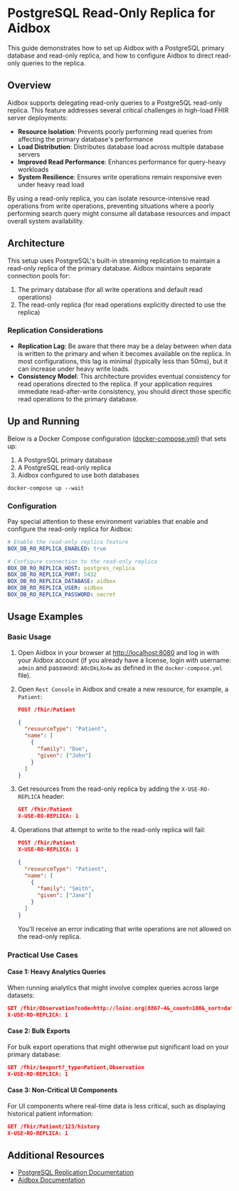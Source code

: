 # PostgreSQL Read-Only Replica for Aidbox

This guide demonstrates how to set up Aidbox with a PostgreSQL primary database and read-only replica, and how to configure Aidbox to direct read-only queries to the replica.

## Overview

Aidbox supports delegating read-only queries to a PostgreSQL read-only replica. This feature addresses several critical challenges in high-load FHIR server deployments:

- **Resource Isolation**: Prevents poorly performing read queries from affecting the primary database's performance
- **Load Distribution**: Distributes database load across multiple database servers
- **Improved Read Performance**: Enhances performance for query-heavy workloads
- **System Resilience**: Ensures write operations remain responsive even under heavy read load

By using a read-only replica, you can isolate resource-intensive read operations from write operations, preventing situations where a poorly performing search query might consume all database resources and impact overall system availability.

## Architecture

This setup uses PostgreSQL's built-in streaming replication to maintain a read-only replica of the primary database. Aidbox maintains separate connection pools for:

1. The primary database (for all write operations and default read operations)
2. The read-only replica (for read operations explicitly directed to use the replica)

### Replication Considerations

- **Replication Lag**: Be aware that there may be a delay between when data is written to the primary and when it becomes available on the replica. In most configurations, this lag is minimal (typically less than 50ms), but it can increase under heavy write loads.
- **Consistency Model**: This architecture provides eventual consistency for read operations directed to the replica. If your application requires immediate read-after-write consistency, you should direct those specific read operations to the primary database.

## Up and Running

Below is a Docker Compose configuration ([docker-compose.yml](./docker-compose.yml)) that sets up:

1. A PostgreSQL primary database
2. A PostgreSQL read-only replica
3. Aidbox configured to use both databases

```shell
docker-compose up --wait
```

### Configuration

Pay special attention to these environment variables that enable and configure the read-only replica for Aidbox:

```yaml
# Enable the read-only replica feature
BOX_DB_RO_REPLICA_ENABLED: true

# Configure connection to the read-only replica
BOX_DB_RO_REPLICA_HOST: postgres_replica
BOX_DB_RO_REPLICA_PORT: 5432
BOX_DB_RO_REPLICA_DATABASE: aidbox
BOX_DB_RO_REPLICA_USER: aidbox
BOX_DB_RO_REPLICA_PASSWORD: secret
```

## Usage Examples

### Basic Usage

1. Open Aidbox in your browser at [http://localhost:8080](http://localhost:8080) and log in with your Aidbox account (if you already have a license, login with username: `admin` and password: `A0cDkLXo4w` as defined in the `docker-compose.yml` file).

2. Open `Rest Console` in Aidbox and create a new resource, for example, a `Patient`:
   ```json
   POST /fhir/Patient

   {
     "resourceType": "Patient",
     "name": [
       {
         "family": "Doe",
         "given": ["John"]
       }
     ]
   }
   ```

3. Get resources from the read-only replica by adding the `X-USE-RO-REPLICA` header:
   ```json
   GET /fhir/Patient
   X-USE-RO-REPLICA: 1
   ```

4. Operations that attempt to write to the read-only replica will fail:
   ```json
   POST /fhir/Patient
   X-USE-RO-REPLICA: 1

   {
     "resourceType": "Patient",
     "name": [
       {
         "family": "Smith",
         "given": ["Jane"]
       }
     ]
   }
   ```
   You'll receive an error indicating that write operations are not allowed on the read-only replica.

### Practical Use Cases

#### Case 1: Heavy Analytics Queries

When running analytics that might involve complex queries across large datasets:

```json
GET /fhir/Observation?code=http://loinc.org|8867-4&_count=100&_sort=date&patient.identifier=urn:oid:1.2.36.146.595.217.0.1|12345
X-USE-RO-REPLICA: 1
```

#### Case 2: Bulk Exports

For bulk export operations that might otherwise put significant load on your primary database:

```json
GET /fhir/$export?_type=Patient,Observation
X-USE-RO-REPLICA: 1
```

#### Case 3: Non-Critical UI Components

For UI components where real-time data is less critical, such as displaying historical patient information:

```json
GET /fhir/Patient/123/history
X-USE-RO-REPLICA: 1
```

## Additional Resources

- [PostgreSQL Replication Documentation](https://www.postgresql.org/docs/current/warm-standby.html)
- [Aidbox Documentation](https://docs.aidbox.app/)

